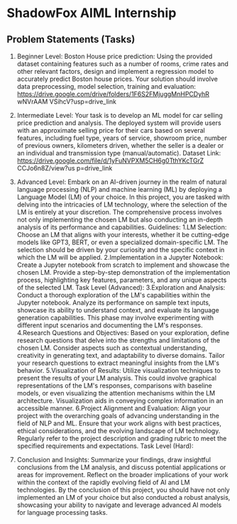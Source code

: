 # ShadowFox AIML Internship

## Problem Statements (Tasks)

1) Beginner Level: Boston House price prediction: Using the provided dataset
containing features such as a number of rooms, crime rates and
other relevant factors, design and implement a regression model to
accurately predict Boston house prices. Your solution should
involve data preprocessing, model selection, training and
evaluation:
https://drive.google.com/drive/folders/1F6S2FMjuggMnHPCDyhR
wNVrAAM VSihcV?usp=drive_link

2) Intermediate Level: Your task is to develop an ML model for car selling price
prediction and analysis. The deployed system will provide users with
an approximate selling price for their cars based on several features,
including fuel type, years of service, showroom price, number of
previous owners, kilometers driven, whether the seller is a dealer or
an individual and transmission type (manual/automatic).
Dataset Link:
https://drive.google.com/file/d/1yFuNVPXM5CH6g0TthYKcTGrZ
CCJo6n8Z/view?us p=drive_link

3) Advanced Level:  Embark on an AI-driven journey in the realm of
natural language processing (NLP) and machine learning (ML) by
deploying a Language Model (LM) of your choice. In this project, you
are tasked with delving into the intricacies of LM technology, where
the selection of the LM is entirely at your discretion. The
comprehensive process involves not only implementing the chosen LM
but also conducting an in-depth analysis of its performance and
capabilities.
Guidelines:
1.LM Selection: Choose an LM that aligns with your interests, whether
it be cutting-edge models like GPT3, BERT, or even a specialized
domain-specific LM. The selection should be driven by your curiosity
and the specific context in which the LM will be applied.
2.Implementation in a Jupyter Notebook: Create a Jupyter notebook
from scratch to implement and showcase the chosen LM. Provide a
step-by-step demonstration of the implementation process,
highlighting key features, parameters, and any unique aspects of the
selected LM.
Task Level (Advanced):
3.Exploration and Analysis: Conduct a thorough exploration of the
LM's capabilities within the Jupyter notebook. Analyze its
performance on sample text inputs, showcase its ability to understand
context, and evaluate its language generation capabilities. This phase
may involve experimenting with different input scenarios and
documenting the LM's responses.
4.Research Questions and Objectives: Based on your exploration,
define research questions that delve into the strengths and limitations
of the chosen LM. Consider aspects such as contextual
understanding, creativity in generating text, and adaptability to
diverse domains. Tailor your research questions to extract meaningful
insights from the LM's behavior.
5.Visualization of Results: Utilize visualization techniques to present
the results of your LM analysis. This could involve graphical
representations of the LM's responses, comparisons with baseline
models, or even visualizing the attention mechanisms within the LM
architecture. Visualization aids in conveying complex information in
an accessible manner.
6.Project Alignment and Evaluation: Align your project with the
overarching goals of advancing understanding in the field of NLP and
ML. Ensure that your work aligns with best practices, ethical
considerations, and the evolving landscape of LM technology.
Regularly refer to the project description and grading rubric to meet
the specified requirements and expectations.
Task Level (Hard):
7. Conclusion and Insights: Summarize your findings, draw insightful
conclusions from the LM analysis, and discuss potential applications
or areas for improvement. Reflect on the broader implications of your
work within the context of the rapidly evolving field of AI and LM
technologies.
By the conclusion of this project, you should have not only
implemented an LM of your choice but also conducted a robust
analysis, showcasing your ability to navigate and leverage advanced
AI models for language processing tasks.
